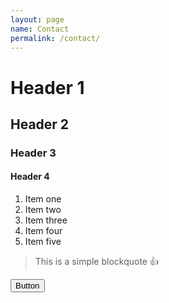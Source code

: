 ```yaml
---
layout: page
name: Contact
permalink: /contact/
---
```


# Header 1

## Header 2

### Header 3

#### Header 4

1. Item one
2. Item two
3. Item three
4. Item four
5. Item five

> This is a simple blockquote :+1:
<i class="fab fa-btc"></i>

<button class="button is-primary">Button</button>
